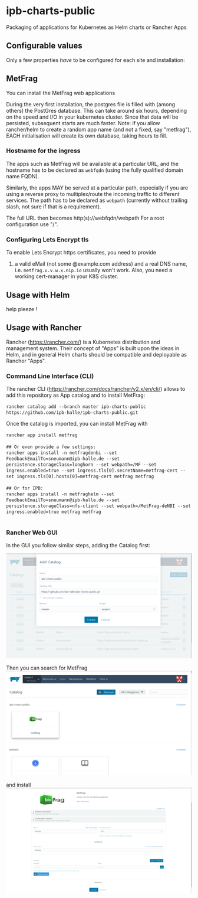 # ipb-charts-public
Packaging of applications for Kubernetes as Helm charts or Rancher Apps

## Configurable values

Only a few properties *have* to be configured for each site and installation:

## MetFrag

You can install the MetFrag web applications

During the very first installation, the postgres file is filled
with (among others) the PostGres database. This can take around six hours,
depending on the speed and I/O in your kubernetes cluster. Since that data
will be persisted, subsequent starts are much faster. Note: if you allow
rancher/helm to create a random app name (and not a fixed, say "metfrag"),
EACH initialisation will create its own database, taking hours to fill.

### Hostname for the ingress

The apps such as MetFrag will be available at a particular URL,
and the hostname has to be declared as `webfqdn` (using the fully qualified domain name FQDN).

Similarly, the apps MAY be served at a particular path,
especially if you are using a reverse proxy to multiplex/route
the incoming traffic to different services. The path has to be
declared as `webpath` (currently without trailing slash, not sure if that
  is a requirement).

The full URL then becomes http(s)://webfqdn/webpath
For a root configuration use "/".

### Configuring Lets Encrypt tls

To enable Lets Encrypt https certificates, you need to provide
1) a valid eMail (not some @example.com address) and a real DNS name,
i.e. `metfrag.u.v.w.x.nip.io` usually won't work. Also, you need
a working cert-manager in your K8S cluster.

## Usage with Helm

help pleeze !

## Usage with Rancher

Rancher (https://rancher.com/) is a Kubernetes distribution and management system.
Their concept of "Apps" is built upon the ideas in Helm, and in general Helm charts should be compatible and deployable as Rancher "Apps".

### Command Line Interface (CLI)

The rancher CLI (https://rancher.com/docs/rancher/v2.x/en/cli/)
allows to add this repository as App catalog and to install MetFrag:

```
rancher catalog add --branch master ipb-charts-public https://github.com/ipb-halle/ipb-charts-public.git
```

Once the catalog is imported, you can install MetFrag with
```
rancher app install metfrag

## Or even provide a few settings:
rancher apps install -n metfragdenbi --set FeedbackEmailTo=sneumann@ipb-halle.de --set persistence.storageClass=longhorn --set webpath=/MF --set ingress.enabled=true --set ingress.tls[0].secretName=metfrag-cert --set ingress.tls[0].hosts[0]=metfrag-cert metfrag metfrag

## Or for IPB:
rancher apps install -n metfraghelm --set FeedbackEmailTo=sneumann@ipb-halle.de --set persistence.storageClass=nfs-client --set webpath=/MetFrag-deNBI --set ingress.enabled=true metfrag metfrag


```

### Rancher Web GUI

In the GUI you follow similar steps, adding the Catalog first:

![Adding the GitHub with IPB charts](images/ScreenshotCatalogAdd.png)

Then you can search for MetFrag
![Apps available for installation](images/ScreenshotAppInstall1.png)

and install
![Customise and Install MetFrag](images/ScreenshotAppInstall2.png)
